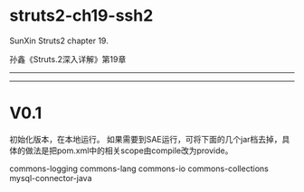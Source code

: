 struts2-ch19-ssh2
=================

SunXin Struts2 chapter 19.

孙鑫《Struts.2深入详解》第19章



----------





----------
# V0.1 #

初始化版本，在本地运行。
如果需要到SAE运行，可将下面的几个jar档去掉，具体的做法是把pom.xml中的相关scope由compile改为provide。

commons-logging
commons-lang
commons-io
commons-collections
mysql-connector-java

